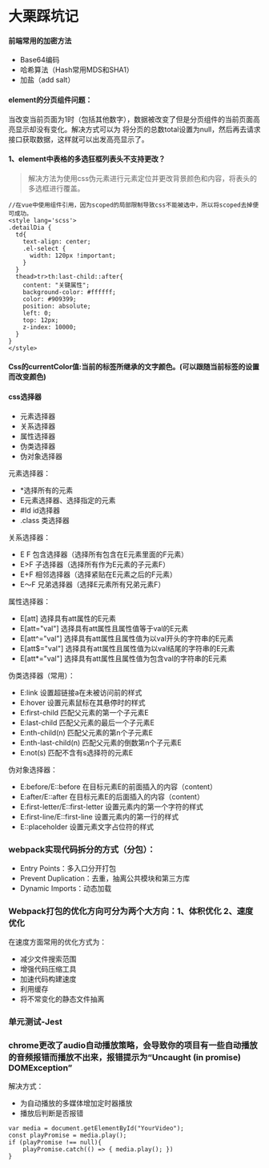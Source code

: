 大栗踩坑记
====
#### 前端常用的加密方法
* Base64编码
* 哈希算法（Hash常用MDS和SHA1）
* 加盐（add salt）
#### element的分页组件问题：
当改变当前页面为1时（包括其他数字），数据被改变了但是分页组件的当前页面高亮显示却没有变化。解决方式可以为 将分页的总数total设置为null，然后再去请求接口获取数据，这样就可以出发高亮显示了。
#### 1、element中表格的多选狂框列表头不支持更改？
> 解决方法为使用css伪元素进行元素定位并更改背景颜色和内容，将表头的多选框进行覆盖。
````
//在vue中使用组件引用，因为scoped的局部限制导致css不能被选中，所以将scoped去掉便可成功。
<style lang='scss'>
.detailDia {
  td{
    text-align: center;
    .el-select {
      width: 120px !important;
    }
  }
  thead>tr>th:last-child::after{
    content: "关键属性";
    background-color: #ffffff;
    color: #909399;
    position: absolute;
    left: 0;
    top: 12px;
    z-index: 10000;
  }
}
</style>
````
#### Css的currentColor值:当前的标签所继承的文字颜色。(可以跟随当前标签的设置而改变颜色)
#### css选择器
* 元素选择器
* 关系选择器
* 属性选择器
* 伪类选择器
* 伪对象选择器

元素选择器：
* *选择所有的元素
* E元素选择器、选择指定的元素
* #Id id选择器
* .class 类选择器

关系选择器：
* E F 包含选择器（选择所有包含在E元素里面的F元素）
* E>F 子选择器（选择所有作为E元素的子元素F）
* E+F 相邻选择器（选择紧贴在E元素之后的F元素）
* E～F 兄弟选择器（选择E元素所有兄弟元素F）

属性选择器：
* E[att] 选择具有att属性的E元素
* E[att="val"] 选择具有att属性且属性值等于val的E元素
* E[att^="val"] 选择具有att属性且属性值为以val开头的字符串的E元素
* E[att$="val"] 选择具有att属性且属性值为以val结尾的字符串的E元素
* E[att*="val"]	选择具有att属性且属性值为包含val的字符串的E元素

伪类选择器（常用）：
* E:link 设置超链接a在未被访问前的样式
* E:hover 设置元素鼠标在其悬停时的样式
* E:first-child 匹配父元素的第一个子元素E
* E:last-child 匹配父元素的最后一个子元素E
* E:nth-child(n) 匹配父元素的第n个子元素E
* E:nth-last-child(n) 匹配父元素的倒数第n个子元素E
* E:not(s) 匹配不含有s选择符的元素E

伪对象选择器：
* E:before/E::before 在目标元素E的前面插入的内容（content）
* E:after/E::after 在目标元素E的后面插入的内容（content）
* E:first-letter/E::first-letter 设置元素内的第一个字符的样式
* E:first-line/E::first-line 设置元素内的第一行的样式
* E::placeholder 设置元素文字占位符的样式

### webpack实现代码拆分的方式（分包）：
* Entry Points：多入口分开打包
* Prevent Duplication：去重，抽离公共模块和第三方库
* Dynamic Imports：动态加载
  
### Webpack打包的优化方向可分为两个大方向：1、体积优化 2、速度优化
在速度方面常用的优化方式为：
* 减少文件搜索范围
* 增强代码压缩工具
* 加速代码构建速度
* 利用缓存
* 将不常变化的静态文件抽离

### 单元测试-Jest

### chrome更改了audio自动播放策略，会导致你的项目有一些自动播放的音频报错而播放不出来，报错提示为“Uncaught (in promise) DOMException”
解决方式：
* 为自动播放的多媒体增加定时器播放
* 播放后判断是否报错
````
var media = document.getElementById("YourVideo");
const playPromise = media.play();
if (playPromise !== null){
    playPromise.catch(() => { media.play(); })
}
````